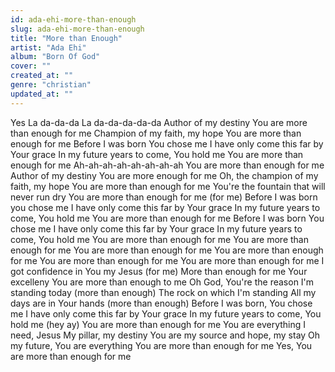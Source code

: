 ```yaml
---
id: ada-ehi-more-than-enough
slug: ada-ehi-more-than-enough
title: "More than Enough"
artist: "Ada Ehi"
album: "Born Of God"
cover: ""
created_at: ""
genre: "christian"
updated_at: ""
---
```


Yes
La da-da-da
La da-da-da-da-da
Author of my destiny
You are more than enough for me
Champion of my faith, my hope
You are more than enough for me
Before I was born You chose me
I have only come this far by Your grace
In my future years to come, You hold me
You are more than enough for me
Ah-ah-ah-ah-ah-ah-ah-ah
You are more than enough for me
Author of my destiny
You are more enough for me
Oh, the champion of my faith, my hope
You are more than enough for me
You're the fountain that will never run dry
You are more than enough for me (for me)
Before I was born you chose me
I have only come this far by Your grace
In my future years to come, You hold me
You are more than enough for me
Before I was born You chose me
I have only come this far by Your grace
In my future years to come, You hold me
You are more than enough for me
You are more than enough for me
You are more than enough for me
You are more than enough for me
You are more than enough for me
You are more than enough for me
I got confidence in You my Jesus (for me)
More than enough for me
Your excelleny
You are more than enough to me
Oh God, You're the reason I'm standing today (more than enough)
The rock on which I'm standing
All my days are in Your hands (more than enough)
Before I was born, You chose me
I have only come this far by Your grace
In my future years to come, You hold me (hey ay)
You are more than enough for me
You are everything I need, Jesus
My pillar, my destiny
You are my source and hope, my stay
Oh my future, You are everything
You are more than enough for me
Yes, You are more than enough for me